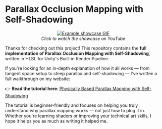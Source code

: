 # Parallax Occlusion Mapping with Self-Shadowing

 <p align="center">
   <a href="https://youtu.be/XEOFwgZYHSo">
     <img src="https://github.com/bentoBAUX/Physically-Based-Parallax-Occlusion-Mapping-with-Self-Shadowing/blob/master/Assets/Images/GIF.gif" alt="Example showcase GIF" />
   </a>
   <br>
   <em>Click to watch the showcase on YouTube</em>
 </p>

Thanks for checking out this project!
This repository contains the **full implementation of Parallax Occlusion Mapping with Self-Shadowing**, written in HLSL for Unity's Built-in Render Pipeline.

If you're looking for an in-depth explanation of how it all works — from tangent space setup to steep parallax and self-shadowing — I’ve written a full walkthrough on my website:

👉 **Read the tutorial here**:
[Physically Based Parallax Mapping with Self-Shadowing](https://bentobaux.github.io/posts/parallax-mapping-with-self-shadowing/)

The tutorial is beginner-friendly and focuses on helping you truly understand why parallax mapping works — not just how to plug it in.
Whether you're learning shaders or improving your technical art skills, I hope it helps you as much as writing it helped me.
